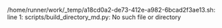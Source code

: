 /home/runner/work/_temp/a18cd0a2-de73-412e-a982-6bcad2f3ae13.sh: line 1: scripts/build_directory_md.py: No such file or directory

